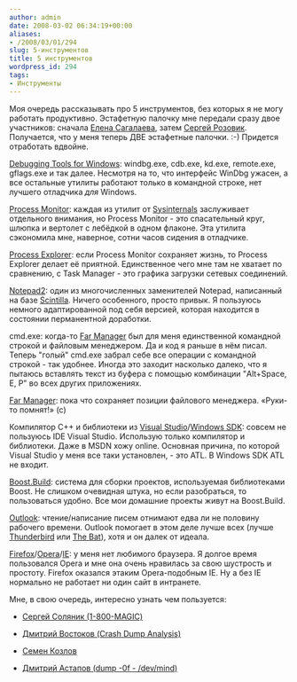```yaml
---
author: admin
date: 2008-03-02 06:34:19+00:00
aliases:
- /2008/03/01/294
slug: 5-инструментов
title: 5 инструментов
wordpress_id: 294
tags:
- Инструменты
---
```


Моя очередь рассказывать про 5 инструментов, без которых я не могу работать продуктивно. Эстафетную палочку мне передали сразу двое участников: сначала [Елена Сагалаева](http://alenacpp.blogspot.com/2008/02/5.html), затем [Сергей Розовик](http://stump-workshop.blogspot.com/2008/02/5.html). Получается, что у меня теперь ДВЕ эстафетные палочки. :-) Придется отработать вдвойне. 

[Debugging Tools for Windows](http://www.microsoft.com/whdc/devtools/debugging/default.mspx): windbg.exe, cdb.exe, kd.exe, remote.exe, gflags.exe и так далее. Несмотря на то, что интерфейс WinDbg ужасен, а все остальные утилиты работают только в командной строке, нет лучшего отладчика _для_ Windows. 

<!--more-->

[Process Monitor](http://technet.microsoft.com/en-us/sysinternals/bb896645.aspx): каждая из утилит от [Sysinternals](http://technet.microsoft.com/en-us/sysinternals/default.aspx) заслуживает отдельного внимания, но Process Monitor - это спасательный круг, шлюпка и вертолет с лебёдкой в одном флаконе. Эта утилита сэкономила мне, наверное, сотни часов сидения в отладчике. 

[Process Explorer](http://technet.microsoft.com/en-us/sysinternals/bb896653.aspx): если Process Monitor сохраняет жизнь, то Process Explorer делает её приятной. Единственное чего мне там не хватает по сравнению, с Task Manager - это графика загрузки сетевых соединений. 

[Notepad2](http://www.flos-freeware.ch/notepad2.html): один из многочисленных заменителей Notepad, написанный на базе [Scintilla](http://scintilla.sourceforge.net/). Ничего особенного, просто привык. Я пользуюсь немного адаптированной под себя версией, которая находится в состоянии перманентной доработки. 

cmd.exe: когда-то [Far Manager](http://www.farmanager.com/index.php?l=ru) был для меня единственной командной строкой и файловым менеджером. Да и код я раньше в нём писал. Теперь "голый" cmd.exe забрал себе все операции с командной строкой - так удобнее. Иногда это заходит насколько далеко, что я пытаюсь вставлять текст из буфера с помощью комбинации "Alt+Space, E, P" во всех других приложениях. 

[Far Manager](http://www.farmanager.com/index.php?l=ru): пока что сохраняет позиции файлового менеджера. «Руки-то помнят!» (с) 

Компилятор С++ и библиотеки из [Visual Studio](http://msdn2.microsoft.com/en-us/vstudio/default.aspx)/[Windows SDK](http://www.microsoft.com/downloads/details.aspx?FamilyID=E6E1C3DF-A74F-4207-8586-711EBE331CDC&displaylang=en): совсем не пользуюсь IDE Visual Studio. Использую только компилятор и библиотеки. Даже в MSDN хожу online. Основная причина, по которой Visual Studio у меня все таки установлен, - это ATL. В Windows SDK ATL не входит. 

[Boost.Build](http://boost.org/boost-build2/): система для сборки проектов, используемая библиотеками Boost. Не слишком очевидная штука, но если разобраться, то пользоваться удобно. Все мои домашние проекты живут на Boost.Build. 

[Outlook](http://office.microsoft.com/en-us/outlook/default.aspx): чтение/написание писем отнимают едва ли не половину рабочего времени. Outlook помогает в этом деле лучше всех (лучше [Thunderbird](http://www.mozilla.com/en-US/thunderbird/) или [The Bat](http://www.ritlabs.com/en/products/thebat/)), хотя и он далек от идеала. 

[Firefox](http://www.mozilla.com/en-US/firefox/)/[Opera](http://www.opera.com/)/[IE](http://www.microsoft.com/windows/products/winfamily/ie/default.mspx): у меня нет любимого браузера. Я долгое время пользовался Opera и мне она очень нравилась за свою шустрость и простоту. Firefox оказался этаким Opera-подобным IE. Ну а без IE нормально не работает ни один сайт в интранете. 

Мне, в свою очередь, интересно узнать чем пользуется: 

  * [Сергей Соляник (1-800-MAGIC)](http://1-800-magic.blogspot.com/)

  * [Дмитрий Востоков (Crash Dump Analysis)](http://www.dumpanalysis.org/blog/)

  * [Семен Козлов](http://sim0nsays.livejournal.com)

  * [Дмитрий Астапов (dump -0f - /dev/mind)](http://users.livejournal.com/_adept_/)

